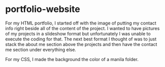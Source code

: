 # portfolio-website

For my HTML portfolio, I started off with the image of putting my contact info right beside all of the content of the project. I wanted to have pictures of my projects in a slideshow format but unfortunately I was unable to execute the coding for that. The next best format I thought of was to just stack the about me section above the projects and then have the contact me section under everything else.

For my CSS, I made the background the color of a manila folder.